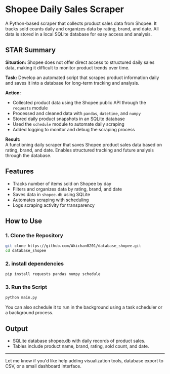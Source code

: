 # Shopee Daily Sales Scraper

A Python-based scraper that collects product sales data from Shopee. It tracks sold counts daily and organizes data by rating, brand, and date. All data is stored in a local SQLite database for easy access and analysis.

## STAR Summary

**Situation:** Shopee does not offer direct access to structured daily sales data, making it difficult to monitor product trends over time.

**Task:** Develop an automated script that scrapes product information daily and saves it into a database for long-term tracking and analysis.

**Action:**  
- Collected product data using the Shopee public API through the `requests` module  
- Processed and cleaned data with `pandas`, `datetime`, and `numpy`  
- Stored daily product snapshots in an SQLite database  
- Used the `schedule` module to automate daily scraping  
- Added logging to monitor and debug the scraping process

**Result:**  
A functioning daily scraper that saves Shopee product sales data based on rating, brand, and date. Enables structured tracking and future analysis through the database.

## Features

- Tracks number of items sold on Shopee by day
- Filters and organizes data by rating, brand, and date
- Saves data in `shopee.db` using SQLite
- Automates scraping with scheduling
- Logs scraping activity for transparency

## How to Use

### 1. Clone the Repository

```bash
git clone https://github.com/Akichan0201/database_shopee.git
cd database_shopee
```

### 2. install dependencies
```bash
pip install requests pandas numpy schedule
```

### 3. Run the Script
```bash
python main.py
```
You can also schedule it to run in the background using a task scheduler or a background process.

## Output
- SQLite database shopee.db with daily records of product sales.
- Tables include product name, brand, rating, sold count, and date.

---

Let me know if you'd like help adding visualization tools, database export to CSV, or a small dashboard interface.

